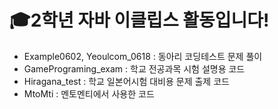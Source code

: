 # 🎓2학년 자바 이클립스 활동입니다!
+ Example0602, Yeoulcom_0618 : 동아리 코딩테스트 문제 풀이
+ GamePrograming_exam : 학교 전공과목 시험 설명용 코드
+ Hiragana_test : 학교 일본어시험 대비용 문제 출제 코드
+ MtoMti : 멘토멘티에서 사용한 코드
